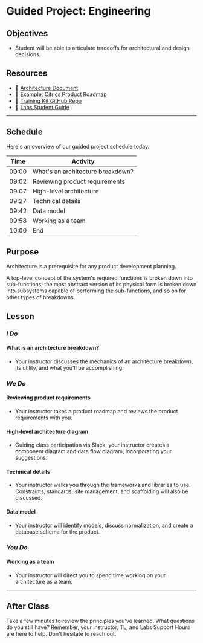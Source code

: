 # Guided Project: Engineering

## Objectives

* Student will be able to articulate tradeoffs for architectural and design decisions.

## Resources

* 🐙 [Architecture Document](https://www.notion.so/Architecture-Document-57fe0294126c4edb9d40a3dee973da9f)
* 🐙 [Example: Citrics Product Roadmap](https://www.notion.so/Example-Citrics-Product-Roadmap-32b2dea9721947adb0be9dcc3808acc3)
* 🐙 [Training Kit GitHub Repo](www.example.com)
* 🐙 [Labs Student Guide](https://www.notion.so/lambdaschool/Labs-25-Student-Guide-7be23f8048ca4d2eae69a06f4613f67a)

----

## Schedule

Here's an overview of our guided project schedule today.

| Time       | Activity                         |
| ---------- | -------------------------------  |
| 09:00      | What's an architecture breakdown?|
| 09:02      | Reviewing product requirements   |
| 09:07      | High-level architecture          |
| 09:27      | Technical details                |
| 09:42      | Data model                       |
| 09:58      | Working as a team                |
| 10:00      | End                              |

## Purpose

Architecture is a prerequisite for any product development planning.

A top-level concept of the system's required functions is broken down into sub-functions; the most abstract version of its physical form is broken down into subsystems capable of performing the sub-functions, and so on for other types of breakdowns.

## Lesson

### *I Do*

#### What is an architecture breakdown?

* Your instructor discusses the mechanics of an architecture breakdown, its utility, and what you'll be accomplishing.

### *We Do*

#### Reviewing product requirements

* Your instructor takes a product roadmap and reviews the product requirements with you.

#### High-level architecture diagram

* Guiding class participation via Slack, your instructor creates a component diagram and data flow diagram, incorporating your suggestions.

#### Technical details

* Your instructor walks you through the frameworks and libraries to use. Constraints, standards, site management, and scaffolding will also be discussed.

#### Data model

* Your instructor will identify models, discuss normalization, and create a database schema for the product.

### *You Do*

#### Working as a team

* Your instructor will direct you to spend time working on your architecture as a team.

----

## After Class

Take a few minutes to review the principles you've learned. What questions do you still have? Remember, your instructor, TL, and Labs Support Hours are here to help. Don't hesitate to reach out.
